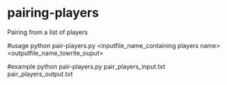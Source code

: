 # pairing-players
Pairing from a list of players 

#usage
python pair-players.py <inputfile_name_containing players name> <outputfile_name_towrite_ouput>

#example
python pair-players.py pair_players_input.txt pair_players_output.txt
